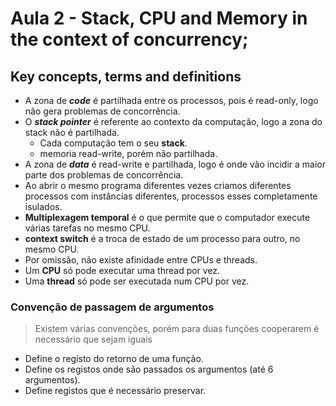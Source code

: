 # Aula 2 - Stack, CPU and Memory in the context of concurrency;  

## Key concepts, terms and definitions

- A zona de **_code_** é partilhada entre os processos, pois é read-only, logo não gera problemas de concorrência.
- O **_stack pointer_** é referente ao contexto da computação, logo a zona do stack não é partilhada.
  - Cada computação tem o seu **stack**.
  - memoria read-write, porém não partilhada.
- A zona de **_data_** é read-write e partilhada, logo é onde vão incidir a maior parte dos problemas de concorrência.
- Ao abrir o mesmo programa diferentes vezes criamos diferentes processos com instâncias diferentes, processos esses completamente isulados.
- **Multiplexagem temporal** é o que permite que o computador execute várias tarefas no mesmo CPU.
- **context switch** é a troca de estado de um processo para outro, no mesmo CPU.
- Por omissão, não existe afinidade entre CPUs e threads.
- Um **CPU** só pode executar uma thread por vez.
- Uma **thread** só pode ser executada num CPU por vez.

### Convenção de passagem de argumentos
>Existem várias convenções, porém para duas funções cooperarem é necessário que sejam iguais
- Define o registo do retorno de uma função.
- Define os registos onde são passados os argumentos (até 6 argumentos).
- Define registos que é necessário preservar.